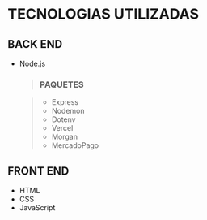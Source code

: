 # TECNOLOGIAS UTILIZADAS 

## BACK END

- Node.js

    >### PAQUETES

    >- Express 
    >- Nodemon
    >- Dotenv
    >- Vercel
    >- Morgan
    >- MercadoPago
    

## FRONT END

- HTML 
- CSS
- JavaScript
